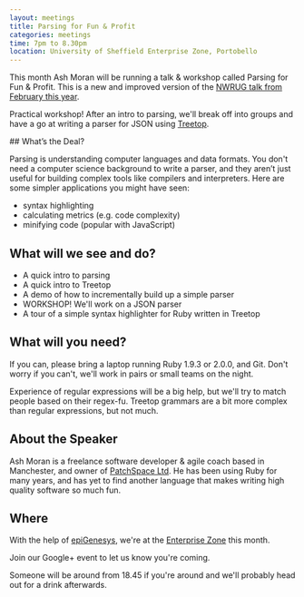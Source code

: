 ```yaml
---
layout: meetings
title: Parsing for Fun & Profit
categories: meetings
time: 7pm to 8.30pm
location: University of Sheffield Enterprise Zone, Portobello
---
```


This month Ash Moran will be running a talk & workshop called Parsing
for Fun & Profit. This is a new and improved version of the [NWRUG talk from February this year](http://nwrug.org/events/february-2013-parsing-for-fun-profit/).

Practical workshop! After an intro to parsing, we'll break off into
groups and have a go at writing a parser for JSON using
[Treetop](http://treetop.rubyforge.org/).

## What’s the Deal?

Parsing is understanding computer languages and data formats. You don't
need a computer science background to write a parser, and they aren’t
just useful for building complex tools like compilers and interpreters.
Here are some simpler applications you might have seen:

* syntax highlighting
* calculating metrics (e.g. code complexity)
* minifying code (popular with JavaScript) 

## What will we see and do?

* A quick intro to parsing
* A quick intro to Treetop
* A demo of how to incrementally build up a simple parser
* WORKSHOP! We'll work on a JSON parser
* A tour of a simple syntax highlighter for Ruby written in Treetop

## What will you need?

If you can, please bring a laptop running Ruby 1.9.3 or 2.0.0, and Git.
Don't worry if you can't, we'll work in pairs or small teams on the
night.

Experience of regular expressions will be a big help, but we'll try to
match people based on their regex-fu. Treetop grammars are a bit more
complex than regular expressions, but not much.

## About the Speaker

Ash Moran is a freelance software developer & agile coach based in
Manchester, and owner of [PatchSpace Ltd](http://patchspace.co.uk/). He has been using Ruby for many
years, and has yet to find another language that makes writing high
quality software so much fun.


## Where

With the help of [epiGenesys](http://www.epigenesys.co.uk), we're at the
[Enterprise Zone](http://enterprise.shef.ac.uk/contact-us) this month.

Join our Google+ event to let us know you're coming.

Someone will be around from 18.45 if you're around and we'll probably head out for a drink afterwards.

